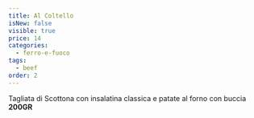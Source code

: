 ```yaml
---
title: Al Coltello
isNew: false
visible: true
price: 14
categories:
  - ferro-e-fuoco
tags:
  - beef
order: 2
---
```


Tagliata di Scottona con insalatina classica e patate al forno con buccia **200GR**
